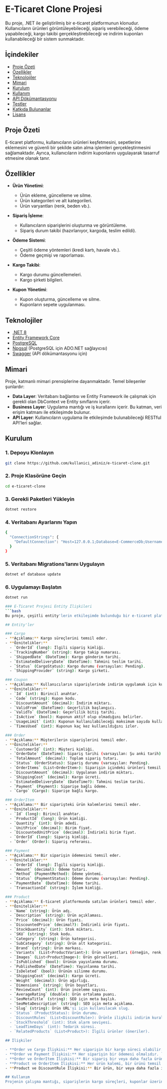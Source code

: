# E-Ticaret Clone Projesi

Bu proje, .NET ile geliştirilmiş bir e-ticaret platformunun klonudur. Kullanıcıların ürünleri görüntüleyebileceği, sipariş verebileceği, ödeme yapabileceği, kargo takibi gerçekleştirebileceği ve indirim kuponları kullanabileceği bir sistem sunmaktadır.

## İçindekiler

- [Proje Özeti](#proje-özeti)
- [Özellikler](#özellikler)
- [Teknolojiler](#teknolojiler)
- [Mimari](#mimari)
- [Kurulum](#kurulum)
- [Kullanım](#kullanım)
- [API Dökümantasyonu](#api-dökümantasyonu)
- [Testler](#testler)
- [Katkıda Bulunanlar](#katkıda-bulunanlar)
- [Lisans](#lisans)

## Proje Özeti

E-ticaret platformu, kullanıcıların ürünleri keşfetmesini, sepetlerine eklemesini ve güvenli bir şekilde satın alma işlemleri gerçekleştirmesini sağlamaktadır. Ayrıca, kullanıcıların indirim kuponlarını uygulayarak tasarruf etmesine olanak tanır.

## Özellikler

- **Ürün Yönetimi**:
  - Ürün ekleme, güncelleme ve silme.
  - Ürün kategorileri ve alt kategorileri.
  - Ürün varyantları (renk, beden vb.).

- **Sipariş İşleme**:
  - Kullanıcıların siparişlerini oluşturma ve görüntüleme.
  - Sipariş durum takibi (hazırlanıyor, kargoda, teslim edildi).

- **Ödeme Sistemi**:
  - Çeşitli ödeme yöntemleri (kredi kartı, havale vb.).
  - Ödeme geçmişi ve raporlaması.

- **Kargo Takibi**:
  - Kargo durumu güncellemeleri.
  - Kargo şirketi bilgileri.

- **Kupon Yönetimi**:
  - Kupon oluşturma, güncelleme ve silme.
  - Kuponların sepete uygulanması.

## Teknolojiler

- [.NET 8](https://dotnet.microsoft.com/download/dotnet/8.0)
- [Entity Framework Core](https://docs.microsoft.com/en-us/ef/core/)
- [PostgreSQL](https://www.postgresql.org/)
- [Npgsql](https://www.npgsql.org/) (PostgreSQL için ADO.NET sağlayıcısı)
- [Swagger](https://swagger.io/) (API dökümantasyonu için)

## Mimari

Proje, katmanlı mimari prensiplerine dayanmaktadır. Temel bileşenler şunlardır:

- **Data Layer**: Veritabanı bağlantısı ve Entity Framework ile çalışmak için gerekli olan DbContext ve Entity sınıflarını içerir.
- **Business Layer**: Uygulama mantığı ve iş kurallarını içerir. Bu katman, veri erişim katmanı ile etkileşimde bulunur.
- **API Layer**: Kullanıcıların uygulama ile etkileşimde bulunabileceği RESTful API'leri sağlar.

## Kurulum

### 1. Depoyu Klonlayın

```bash
git clone https://github.com/kullanici_adiniz/e-ticaret-clone.git
 ```
### 2. Proje Klasörüne Geçin
```bash
cd e-ticaret-clone
 ```
### 3. Gerekli Paketleri Yükleyin
```bash
dotnet restore
 ```
### 4. Veritabanı Ayarlarını Yapın
```bash
{
  "ConnectionStrings": {
    "DefaultConnection": "Host=127.0.0.1;Database=E-CommerceDb;Username=developer;Password=123456;"
  }
}
 ```
### 5. Veritabanı Migrations'larını Uygulayın
```bash
dotnet ef database update
 ```
### 6. Uygulamayı Başlatın
```bash
dotnet run

### E-Ticaret Projesi Entity İlişkileri
```bash
Bu proje, çeşitli entity'lerin etkileşimde bulunduğu bir e-ticaret platformunu temsil etmektedir. Aşağıda ana entity'ler ve aralarındaki ilişkiler açıklanmıştır.

## Entity'ler

### Cargo
- **Açıklama:** Kargo süreçlerini temsil eder.
- **Öznitelikler:**
  - `OrderId` (long): İlgili sipariş kimliği.
  - `TrackingNumber` (string): Kargo takip numarası.
  - `ShippedDate` (DateTime): Kargo gönderim tarihi.
  - `EstimatedDeliveryDate` (DateTime): Tahmini teslim tarihi.
  - `Status` (CargoStatus): Kargo durumu (varsayılan: Pending).
  - `ShippingProvider` (string): Kargo şirketi.

### Coupon
- **Açıklama:** Kullanıcıların siparişlerinde indirim uygulamak için kullanılan kuponları temsil eder.
- **Öznitelikler:**
  - `Id` (int): Birincil anahtar.
  - `Code` (string): Kupon kodu.
  - `DiscountAmount` (decimal): İndirim miktarı.
  - `ValidFrom` (DateTime): Geçerlilik başlangıcı.
  - `ValidTo` (DateTime): Geçerlilik bitiş tarihi.
  - `IsActive` (bool): Kuponun aktif olup olmadığını belirler.
  - `UsageLimit` (int): Kuponun kullanılabileceği maksimum sayıda kullanım.
  - `TimesUsed` (int): Kuponun kaç kez kullanıldığını izler.

### Order
- **Açıklama:** Müşterilerin siparişlerini temsil eder.
- **Öznitelikler:**
  - `CustomerId` (int): Müşteri kimliği.
  - `OrderDate` (DateTime): Sipariş tarihi (varsayılan: Şu anki tarih).
  - `TotalAmount` (decimal): Toplam sipariş tutarı.
  - `Status` (OrderStatus): Sipariş durumu (varsayılan: Pending).
  - `OrderItems` (List<OrderItem>): Siparişin içindeki ürünleri temsil eder.
  - `DiscountAmount` (decimal): Uygulanan indirim miktarı.
  - `ShippingCost` (decimal): Kargo ücreti.
  - `EstimatedDeliveryDate` (DateTime?): Tahmini teslim tarihi.
  - `Payment` (Payment): Siparişe bağlı ödeme.
  - `Cargo` (Cargo): Siparişe bağlı kargo.

### OrderItem
- **Açıklama:** Bir siparişteki ürün kalemlerini temsil eder.
- **Öznitelikler:**
  - `Id` (long): Birincil anahtar.
  - `ProductId` (long): Ürün kimliği.
  - `Quantity` (int): Ürün adedi.
  - `UnitPrice` (decimal): Birim fiyat.
  - `DiscountedUnitPrice` (decimal): İndirimli birim fiyat.
  - `OrderId` (long): Sipariş kimliği.
  - `Order` (Order): Sipariş referansı.

### Payment
- **Açıklama:** Bir siparişin ödemesini temsil eder.
- **Öznitelikler:**
  - `OrderId` (long): İlgili sipariş kimliği.
  - `Amount` (decimal): Ödeme tutarı.
  - `Method` (PaymentMethod): Ödeme yöntemi.
  - `Status` (PaymentStatus): Ödeme durumu (varsayılan: Pending).
  - `PaymentDate` (DateTime): Ödeme tarihi.
  - `TransactionId` (string): İşlem kimliği.

### Product
- **Açıklama:** E-ticaret platformunda satılan ürünleri temsil eder.
- **Öznitelikler:**
  - `Name` (string): Ürün adı.
  - `Description` (string): Ürün açıklaması.
  - `Price` (decimal): Ürün fiyatı.
  - `DiscountedPrice` (decimal?): İndirimli ürün fiyatı.
  - `StockQuantity` (int): Stok miktarı.
  - `SKU` (string): Stok kodu.
  - `Category` (string): Ürün kategorisi.
  - `SubCategory` (string): Ürün alt kategorisi.
  - `Brand` (string): Ürün markası.
  - `Variants` (List<ProductVariant>): Ürün varyantları (örneğin, renk, beden).
  - `Images` (List<ProductImage>): Ürün görselleri.
  - `IsPublished` (bool): Ürünün yayınlanma durumu.
  - `PublishedDate` (DateTime): Yayınlanma tarihi.
  - `IsDeleted` (bool): Ürünün silinme durumu.
  - `ShippingCost` (decimal): Kargo ücreti.
  - `Weight` (decimal): Ürün ağırlığı.
  - `Dimensions` (string): Ürün boyutları.
  - `ReviewCount` (int): Ürün inceleme sayısı.
  - `AverageRating` (double): Ürün ortalama puanı.
  - `SeoMetaTitle` (string): SEO için meta başlık.
  - `SeoMetaDescription` (string): SEO için meta açıklama.
  - `Slug` (string): Ürün URL'si için kullanılacak slug.
  - `Status` (ProductStatus): Ürün durumu.
  - `DiscountRules` (List<DiscountRule>): Ürünle ilişkili indirim kuralları.
  - `StockThreshold` (int): Stok alarm seviyesi.
  - `LeadTimeDays` (int): Tedarik süresi.
  - `RelatedProducts` (List<Product>): İlgili ürünler (öneriler).

## İlişkiler

- **Order ve Cargo İlişkisi:** Her siparişin bir kargo süreci olabilir. `Order` entity'si, `Cargo` entity'sine `Cargo` referansı içerir.
- **Order ve Payment İlişkisi:** Her siparişin bir ödemesi olmalıdır. `Order` entity'si, `Payment` entity'sine `Payment` referansı içerir.
- **Order ve OrderItem İlişkisi:** Bir sipariş bir veya daha fazla ürün kaleminden oluşabilir. `Order` entity'si, `OrderItem` entity'sine bir liste olarak `OrderItems` içerir.
- **Product ve OrderItem İlişkisi:** Her ürün kalemi, bir ürünü temsil eder. `OrderItem` entity'si, `Product` kimliğine (`ProductId`) sahiptir.
- **Product ve DiscountRule İlişkisi:** Bir ürün, bir veya daha fazla indirim kuralına sahip olabilir. `Product` entity'si, `DiscountRules` olarak bir liste içerir.

## Kullanım
Projenin çalışma mantığı, siparişlerin kargo süreçleri, kuponlar üzerinden indirim uygulama süreçleri ve ödemelerin entegre edilmesidir.
 ```
